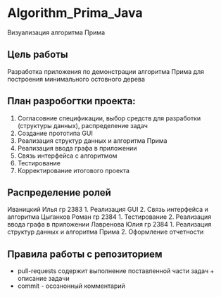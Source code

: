 # Algorithm_Prima_Java

Визуализация алгоритма Прима

## Цель работы

Разработка приложения по демонстрации алгоритма Прима для построения минимального остовного дерева

## План разробогтки проекта:

  1. Согласовние спецификации, выбор средств для разработки (структуры данных), распределение задач
  2. Создание прототипа GUI
  3. Реализация структур данных и алгоритма Прима
  4. Реализация ввода графа в приложении
  5. Связь интерфейса с алгоритмом
  6. Тестирование
  7. Корректирование итогового проекта

## Распределение ролей

  Иваницкий Илья гр 2383
      1. Реализация GUI
      2. Связь интерфейса и алгоритма
  Цыганков Роман гр 2384
      1. Тестирование
      2. Реализация ввода графа в приложении
  Лавренова Юлия гр 2384
      1. Реализация структур данных и алгоритма Прима
      2. Оформление отчетности


## Правила работы с репозиторием
  - pull-requests содержит выполнение поставленной части задач + описание задачи
  - commit - осознонный комментарий
